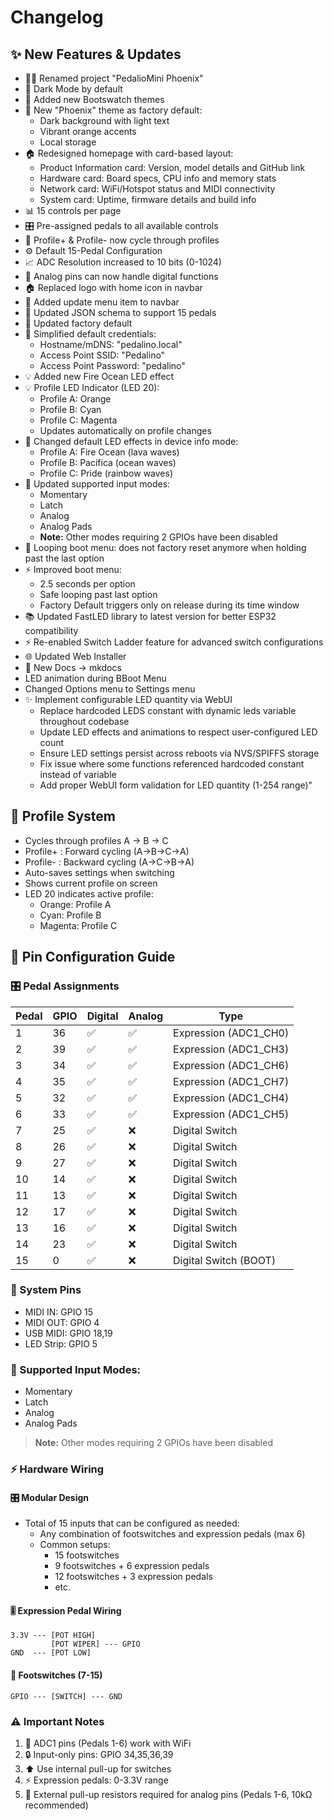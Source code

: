# Changelog

## ✨ New Features & Updates
- 🐦‍🔥 Renamed project "PedalioMini Phoenix"
- 🌙 Dark Mode by default
- 🎨 Added new Bootswatch themes
- 🎨 New "Phoenix" theme as factory default:
  - Dark background with light text
  - Vibrant orange accents
  - Local storage
- 🏠 Redesigned homepage with card-based layout:
  - Product Information card: Version, model details and GitHub link
  - Hardware card: Board specs, CPU info and memory stats
  - Network card: WiFi/Hotspot status and MIDI connectivity
  - System card: Uptime, firmware details and build info
- 📊 15 controls per page
- 🎛️ Pre-assigned pedals to all available controls
- 🔄 Profile+ & Profile- now cycle through profiles
- ⚙️ Default 15-Pedal Configuration
- 📈 ADC Resolution increased to 10 bits (0-1024)
- 🔌 Analog pins can now handle digital functions
- 🏠 Replaced logo with home icon in navbar
- 🔄 Added update menu item to navbar
- 🔧 Updated JSON schema to support 15 pedals
- 💾 Updated factory default
- 🔐 Simplified default credentials:
  - Hostname/mDNS: "pedalino.local"
  - Access Point SSID: "Pedalino"
  - Access Point Password: "pedalino"
- 💡 Added new Fire Ocean LED effect
- 💡 Profile LED Indicator (LED 20):
  - Profile A: Orange
  - Profile B: Cyan
  - Profile C: Magenta
  - Updates automatically on profile changes
- 🔄 Changed default LED effects in device info mode:
  - Profile A: Fire Ocean (lava waves)
  - Profile B: Pacifica (ocean waves)
  - Profile C: Pride (rainbow waves)
- 📐 Updated supported input modes: 
  - Momentary
  - Latch
  - Analog
  - Analog Pads
  - **Note:** Other modes requiring 2 GPIOs have been disabled
- 🔄 Looping boot menu: does not factory reset anymore when holding past the last option
- ⚡ Improved boot menu:
  - 2.5 seconds per option
  - Safe looping past last option
  - Factory Default triggers only on release during its time window
- 📚 Updated FastLED library to latest version for better ESP32 compatibility
- ⚡ Re-enabled Switch Ladder feature for advanced switch configurations
- 🌐 Updated Web Installer
- 📝 New Docs -> mkdocs
- LED animation during BBoot Menu
- Changed Options menu to Settings menu
- ✨ Implement configurable LED quantity via WebUI 
  - Replace hardcoded LEDS constant with dynamic leds variable throughout codebase
  - Update LED effects and animations to respect user-configured LED count
  - Ensure LED settings persist across reboots via NVS/SPIFFS storage
  - Fix issue where some functions referenced hardcoded constant instead of variable
  - Add proper WebUI form validation for LED quantity (1-254 range)"

## 🔄 Profile System
- Cycles through profiles A → B → C
- Profile+ : Forward cycling (A→B→C→A)
- Profile- : Backward cycling (A→C→B→A)
- Auto-saves settings when switching
- Shows current profile on screen
- LED 20 indicates active profile:
  - Orange: Profile A
  - Cyan: Profile B
  - Magenta: Profile C

## 📌 Pin Configuration Guide

### 🎛️ Pedal Assignments
| Pedal | GPIO | Digital | Analog | Type |
|-------|------|---------|---------|------|
| 1     | 36   | ✅      | ✅      | Expression (ADC1_CH0) |
| 2     | 39   | ✅      | ✅      | Expression (ADC1_CH3) |
| 3     | 34   | ✅      | ✅      | Expression (ADC1_CH6) |
| 4     | 35   | ✅      | ✅      | Expression (ADC1_CH7) |
| 5     | 32   | ✅      | ✅      | Expression (ADC1_CH4) |
| 6     | 33   | ✅      | ✅      | Expression (ADC1_CH5) |
| 7     | 25   | ✅      | ❌      | Digital Switch |
| 8     | 26   | ✅      | ❌      | Digital Switch |
| 9     | 27   | ✅      | ❌      | Digital Switch |
| 10    | 14   | ✅      | ❌      | Digital Switch |
| 11    | 13   | ✅      | ❌      | Digital Switch |
| 12    | 17   | ✅      | ❌      | Digital Switch |
| 13    | 16   | ✅      | ❌      | Digital Switch |
| 14    | 23   | ✅      | ❌      | Digital Switch |
| 15    | 0    | ✅      | ❌      | Digital Switch (BOOT) |

### 🔌 System Pins
- MIDI IN: GPIO 15
- MIDI OUT: GPIO 4
- USB MIDI: GPIO 18,19
- LED Strip: GPIO 5

### 📐 Supported Input Modes: 
  - Momentary
  - Latch
  - Analog
  - Analog Pads
> **Note:** Other modes requiring 2 GPIOs have been disabled

### ⚡ Hardware Wiring

#### 🎛️ Modular Design
- Total of 15 inputs that can be configured as needed:
  - Any combination of footswitches and expression pedals (max 6)
  - Common setups:
    - 15 footswitches
    - 9 footswitches + 6 expression pedals
    - 12 footswitches + 3 expression pedals
    - etc.

#### 🎚️ Expression Pedal Wiring
```
3.3V --- [POT HIGH]
         [POT WIPER] --- GPIO
GND  --- [POT LOW]
```

#### 🦶 Footswitches (7-15)
```
GPIO --- [SWITCH] --- GND
```

### ⚠️ Important Notes
1. 📡 ADC1 pins (Pedals 1-6) work with WiFi
2. 🔒 Input-only pins: GPIO 34,35,36,39
3. ⬆️ Use internal pull-up for switches
4. ⚡ Expression pedals: 0-3.3V range
5. 🔧 External pull-up resistors required for analog pins (Pedals 1-6, 10kΩ recommended)
